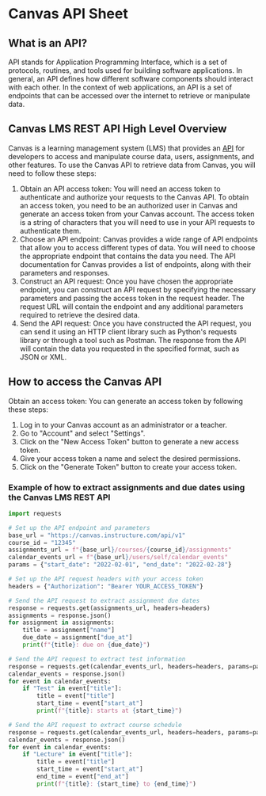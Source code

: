 # Canvas API Sheet
## What is an API?
API stands for Application Programming Interface, which is a set of protocols, routines, and tools used for building software applications. In general, an API defines how different software components should interact with each other. In the context of web applications, an API is a set of endpoints that can be accessed over the internet to retrieve or manipulate data.
## Canvas LMS REST API High Level Overview
Canvas is a learning management system (LMS) that provides an [API](https://canvas.instructure.com/doc/api/) for developers to access and manipulate course data, users, assignments, and other features. To use the Canvas API to retrieve data from Canvas, you will need to follow these steps:
1. Obtain an API access token: You will need an access token to authenticate and authorize your requests to the Canvas API. To obtain an access token, you need to be an authorized user in Canvas and generate an access token from your Canvas account. The access token is a string of characters that you will need to use in your API requests to authenticate them.
2. Choose an API endpoint: Canvas provides a wide range of API endpoints that allow you to access different types of data. You will need to choose the appropriate endpoint that contains the data you need. The API documentation for Canvas provides a list of endpoints, along with their parameters and responses.
3. Construct an API request: Once you have chosen the appropriate endpoint, you can construct an API request by specifying the necessary parameters and passing the access token in the request header. The request URL will contain the endpoint and any additional parameters required to retrieve the desired data.
4. Send the API request: Once you have constructed the API request, you can send it using an HTTP client library such as Python's requests library or through a tool such as Postman. The response from the API will contain the data you requested in the specified format, such as JSON or XML.
## How to access the Canvas API
Obtain an access token: You can generate an access token by following these steps:
1. Log in to your Canvas account as an administrator or a teacher.
2. Go to "Account" and select "Settings".
3. Click on the "New Access Token" button to generate a new access token.
4. Give your access token a name and select the desired permissions.
5. Click on the "Generate Token" button to create your access token.

### Example of how to extract assignments and due dates using the Canvas LMS REST API
```python
import requests

# Set up the API endpoint and parameters
base_url = "https://canvas.instructure.com/api/v1"
course_id = "12345"
assignments_url = f"{base_url}/courses/{course_id}/assignments"
calendar_events_url = f"{base_url}/users/self/calendar_events"
params = {"start_date": "2022-02-01", "end_date": "2022-02-28"}

# Set up the API request headers with your access token
headers = {"Authorization": "Bearer YOUR_ACCESS_TOKEN"}

# Send the API request to extract assignment due dates
response = requests.get(assignments_url, headers=headers)
assignments = response.json()
for assignment in assignments:
    title = assignment["name"]
    due_date = assignment["due_at"]
    print(f"{title}: due on {due_date}")

# Send the API request to extract test information
response = requests.get(calendar_events_url, headers=headers, params=params)
calendar_events = response.json()
for event in calendar_events:
    if "Test" in event["title"]:
        title = event["title"]
        start_time = event["start_at"]
        print(f"{title}: starts at {start_time}")

# Send the API request to extract course schedule
response = requests.get(calendar_events_url, headers=headers, params=params)
calendar_events = response.json()
for event in calendar_events:
    if "Lecture" in event["title"]:
        title = event["title"]
        start_time = event["start_at"]
        end_time = event["end_at"]
        print(f"{title}: {start_time} to {end_time}")
```
